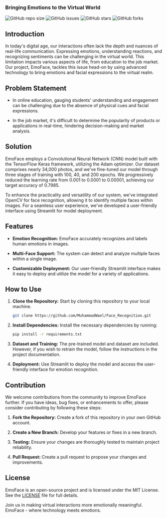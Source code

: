 ### Bringing Emotions to the Virtual World

![GitHub repo size](https://img.shields.io/github/repo-size/MuhammadWael/Face_Recognition)
![GitHub issues](https://img.shields.io/github/issues/MuhammadWael/Face_Recognition)
![GitHub stars](https://img.shields.io/github/stars/MuhammadWael/Face_Recognition)
![GitHub forks](https://img.shields.io/github/forks/MuhammadWael/Face_Recognition)

## Introduction

In today's digital age, our interactions often lack the depth and nuances of real-life communication. Expressing emotions, understanding reactions, and recognizing sentiments can be challenging in the virtual world. This limitation impacts various aspects of life, from education to the job market. Our project, EmoFace, tackles this issue head-on by using advanced technology to bring emotions and facial expressions to the virtual realm.

## Problem Statement

- In online education, gauging students' understanding and engagement can be challenging due to the absence of physical cues and facial expressions.

- In the job market, it's difficult to determine the popularity of products or applications in real-time, hindering decision-making and market analysis.

## Solution

EmoFace employs a Convolutional Neural Network (CNN) model built with the TensorFlow Keras framework, utilizing the Adam optimizer. Our dataset comprises nearly 34,000 photos, and we've fine-tuned our model through three stages of training with 100, 40, and 200 epochs. We progressively reduced the learning rate from 0.001 to 0.0001 to 0.00001, achieving our target accuracy of 0.7985.

To enhance the practicality and versatility of our system, we've integrated OpenCV for face recognition, allowing it to identify multiple faces within images. For a seamless user experience, we've developed a user-friendly interface using Streamlit for model deployment.

## Features

- **Emotion Recognition:** EmoFace accurately recognizes and labels human emotions in images.

- **Multi-Face Support:** The system can detect and analyze multiple faces within a single image.

- **Customizable Deployment:** Our user-friendly Streamlit interface makes it easy to deploy and utilize the model for a variety of applications.

## How to Use

1. **Clone the Repository:** Start by cloning this repository to your local machine.
   ```bash
   git clone https://github.com/MuhammadWael/Face_Recognition.git
   ```

2. **Install Dependencies:** Install the necessary dependencies by running:
   ```bash
   pip install -r requirements.txt
   ```

3. **Dataset and Training:** The pre-trained model and dataset are included. However, if you wish to retrain the model, follow the instructions in the project documentation.

4. **Deployment:** Use Streamlit to deploy the model and access the user-friendly interface for emotion recognition.

## Contribution

We welcome contributions from the community to improve EmoFace further. If you have ideas, bug fixes, or enhancements to offer, please consider contributing by following these steps:

1. **Fork the Repository:** Create a fork of this repository in your own GitHub account.

2. **Create a New Branch:** Develop your features or fixes in a new branch.

3. **Testing:** Ensure your changes are thoroughly tested to maintain project reliability.

4. **Pull Request:** Create a pull request to propose your changes and improvements.

## License

EmoFace is an open-source project and is licensed under the MIT License. See the [LICENSE](LICENSE) file for full details.

Join us in making virtual interactions more emotionally meaningful. EmoFace - where technology meets emotions.
